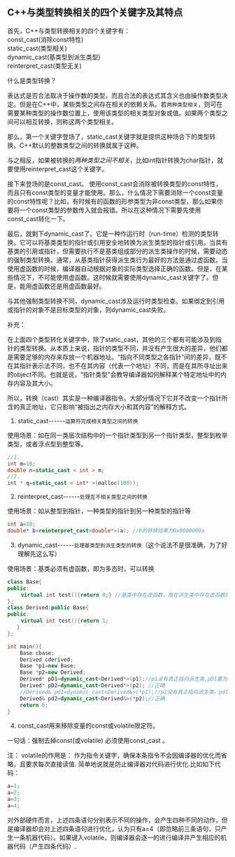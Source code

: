 ## C++与类型转换相关的四个关键字及其特点  

首先，C++与类型转换相关的四个关键字有：  
const_cast(消除const特性)  
static_cast(类型相关)  
dynamic_cast(基类型到派生类型)  
reinterpret_cast(类型无关)  

什么是类型转换？  

表达式是否合法取决于操作数的类型，而且合法的表达式其含义也由操作数类型决定。但是在C++中，某些类型之间存在相关的依赖关系。若`两种类型相关`，则可在需要某种类型的操作数位置上，使用该类型的相关类型对象或值。如果两个类型之间可以相互转换，则称这两个类型相关。  

那么，第一个关键字登场了，static_cast关键字就是提供这种场合下的类型转换。C++默认的整数类型之间的转换就属于这种。  

与之相反，如果被转换的*两种类型之间不相关*，比如int指针转换为char指针，就要使用reinterpret_cast这个关键字。  

接下来登场的是const_cast。 使用const_cast会消除被转换类型的const特性，而且只有const类型的变量才能使用。那么，什么情况下需要消除一个const变量的const特性呢？比如，有时候有的函数的形参类型为非const类型，那么如果你要将一个const类型的参数传入就会报错。所以在这种情况下需要先使用const_cast转化一下。  

最后，就剩下dynamic_cast了。它是一种作运行时（run-time）检测的类型转换。它可以将基类类型的指针或引用安全地转换为派生类型的指针或引用。当具有基类的引用或指针，但需要执行不是基类组成部分的派生类操作的时候，需要动态的强制类型转换。通常，从基类指针获得派生类行为最好的方法是通过虚函数。当使用虚函数的时候，编译器自动根据对象的实际类型选择正确的函数。但是，在某些情况下，不可能使用虚函数。这时候就需要使用dynamic_cast关键字了。但是，能用虚函数还是用虚函数最好。  

与其他强制类型转换不同，dynamic_cast涉及运行时类型检查。如果绑定到引用或指针的对象不是目标类型的对象，则dynamic_cast失败。  

补充：  

在上面四个类型转化关键字中，除了static_cast，其他的三个都有可能涉及到指针的类型转换。从本质上来说，指针的类型不同，并没有产生很大的差异，他们都是需要足够的内存来存放一个机器地址。“指向不同类型之各指针”间的差异，既不在其指针表示法不同，也不在其内容（代表一个地址）不同，而是在其所寻址出来的object不同。也就是说，“指针类型”会教导编译器如何解释某个特定地址中的内存内容及其大小。  

所以，转换（cast）其实是一种编译器指令。大部分情况下它并不改变一个指针所含的真正地址，它只影响“被指出之内存大小和其内容”的解释方式。  

1.  static_cast------`运算符完成相关类型之间的转换`

使用场景：如在同一类层次结构中的一个指针类型到另一个指针类型，整型到枚举类型，或者浮点型到整型等。
```cpp
//1.
int m=10;
double n=static_cast < int > m;
//2.
int * q=static_cast < int* >(malloc(100));
```
2. reinterpret_cast------`处理互不相关类型之间的转换`

使用场景：如从整型到指针，一种类型的指针到另一种类型的指针等
```cpp
int a=10;
double* b=reinterpret_cast<double*>(a); //b的转换结果为0x0000000a
```
3. dynamic_cast------`处理基类型到派生类型的转换`（这个说法不是很准确，为了好理解先这么写）

使用场景：基类必须有虚函数，即为多态时，可以转换

```cpp
class Base{
public:
　　 virtual int test(){return 0;} //基类中存在虚函数，故在派生类中存在虚函数指针指向虚函数表。
};
class Derived:public Base{
public:
　　 virtual int test(){return 1;
   }
};

int main(){
    Base cbase;
    Derived cderived;
    Base *p1=new Base;
    Base *p2=new Derived;
    Derived* pD1=dynamic_cast<Derived*>(p1);//p1没有真正指向派生类,pD1置为0
    Derived* pD2=dynamic_cast<Derived*>(p2); //正确
    //Derived& pd1=dynamic_cast<Derived&>(*p1);//p1没有真正指向派生类，pd1抛出异常
    Derived& pd2=dynamic_cast<Derived&>(*p2);//正确
    return 0;
}
```
 4. const_cast用来移除变量的const或volatile限定符。

一句话：强制去掉const(或volatile)  必须使用const_cast 。

注：
volatile的作用是： 作为指令关键字，确保本条指令不会因编译器的优化而省略，且要求每次直接读值.
简单地说就是防止编译器对代码进行优化.比如如下代码：
```cpp
a=1;
a=2;
a=3;
a=4;
```
对外部硬件而言，上述四条语句分别表示不同的操作，会产生四种不同的动作，但是编译器却会对上述四条语句进行优化，认为只有a=4（即忽略前三条语句，只产生一条机器代码）。如果键入volatile，则编译器会逐一的进行编译并产生相应的机器代码（产生四条代码）.
